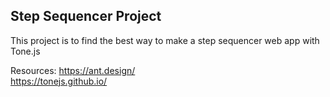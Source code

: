 ## Step Sequencer Project

This project is to find the best way to make a step sequencer web app with Tone.js

Resources: 
https://ant.design/  
https://tonejs.github.io/  